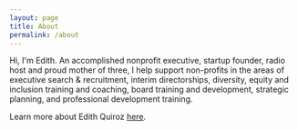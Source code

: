 ```yaml
---
layout: page
title: About
permalink: /about
---
```


Hi, I'm Edith. An accomplished nonprofit executive, startup founder, radio host and proud mother of three, I help support non-profits in the areas of executive search & recruitment, interim directorships, diversity, equity and inclusion training and coaching, board training and development, strategic planning, and professional development training.

Learn more about Edith Quiroz [here](/about-edith-quiroz).
